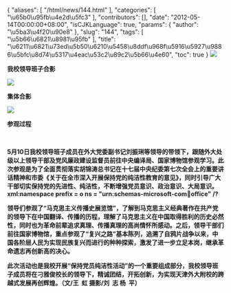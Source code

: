 {
    "aliases": [
        "/html/news/144.html"
    ],
    "categories": [
        "\u65b0\u95fb\u4e2d\u5fc3"
    ],
    "contributors": [],
    "date": "2012-05-14T00:00:00+08:00",
    "isCJKLanguage": true,
    "params": {
        "author": "\u5ba3\u4f20\u90e8"
    },
    "slug": "144",
    "tags": [
        "\u5b66\u6821\u8981\u95fb"
    ],
    "title": "\u6211\u6821\u73ed\u5b50\u6210\u5458\u8ddf\u968f\u5916\u5927\u9886\u5bfc\u8d74\u5317\u4eac\u53c2\u89c2\u5b66\u4e60",
    "toc": true
}
**![](https://cdn.tfls.online/mirror/full/b09194ad8a89eb40eb65842024e7d048a5d8e2f8.jpg)**

**我校领导班子合影**

**![](https://cdn.tfls.online/mirror/full/8e2f7f2d6792cc433d12869b5ba404a57593bef5.jpg)**

**集体合影**

**![](https://cdn.tfls.online/mirror/full/22875cf4f9a360370e6d34405dc6c28e41b65a7a.jpg)**

**参观过程**

 

**5月10日我校领导班子成员在外大党委副书记刘振琍等领导的带领下，跟随外大处级以上领导干部及党风廉政建设监督员前往中央编译局、国家博物馆参观学习。此次参观是为了全面贯彻落实胡锦涛总书记在十七届中央纪委第七次全会上的重要讲话精神和市委《关于在全市深入开展保持党的纯洁性教育的意见》，同时引导广大干部切实保持党的先进性、纯洁性，不断增强党员意识、政治意识、大局意识。xml:namespace prefix = o ns = "urn:schemas-microsoft-com:office:office" /?**

**领导们参观了“马克思主义传播史展览馆”，了解到马克思主义经典著作在共产党的领导下在中国翻译、传播的历程，理解了马克思主义在中国取得胜利的历史必然性，同时也为革命前辈追求真理、传播真理的高尚情怀所感动。之后，领导干部们前往国家博物馆，重点参观了“复兴之路”基本陈列，追溯了自鸦片战争以来，中国各阶层人民为实现民族复兴而进行的种种探索，激发了进一步立足本岗，继承革命遗志再创新高的决心。**

**此次活动也是我校开展“保持党员纯洁性活动”的一个重要组成部分，我校领导班子成员将在刁雅俊校长的领导下，精诚团结，开拓创新，为实现天津外大附校的跨越式发展再创辉煌。（文/王  虹 摄影/刘  志 杨  平）**

